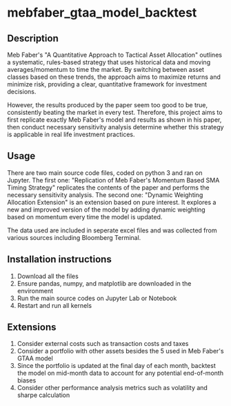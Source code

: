 # mebfaber_gtaa_model_backtest

## Description

Meb Faber's "A Quantitative Approach to Tactical Asset Allocation" outlines a systematic, rules-based strategy that uses historical data and moving averages/momentum to time the market. By switching between asset classes based on these trends, the approach aims to maximize returns and minimize risk, providing a clear, quantitative framework for investment decisions.

However, the results produced by the paper seem too good to be true, consistently beating the market in every test. Therefore, this project aims to first replicate exactly Meb Faber's model and results as shown in his paper, then conduct necessary sensitivity analysis determine whether this strategy is applicable in real life investment practices. 

## Usage

There are two main source code files, coded on python 3 and ran on Jupyter. The first one: "Replication of Meb Faber's Momentum Based SMA Timing Strategy" replicates the contents of the paper and performs the necessary sensitivity analysis. The second one: "Dynamic Weighting Allocation Extension" is an extension based on pure interest. It explores a new and improved version of the model by adding dynamic weighting based on momentum every time the model is updated. 

The data used are included in seperate excel files and was collected from various sources including Bloomberg Terminal.

## Installation instructions

1. Download all the files
2. Ensure pandas, numpy, and matplotlib are downloaded in the environment
3. Run the main source codes on Jupyter Lab or Notebook
4. Restart and run all kernels 

## Extensions

1. Consider external costs such as transaction costs and taxes
2. Consider a portfolio with other assets besides the 5 used in Meb Faber's GTAA model
3. Since the portfolio is updated at the final day of each month, backtest the model on mid-month data to account for any potential end-of-month biases
4. Consider other performance analysis metrics such as volatility and sharpe calculation
